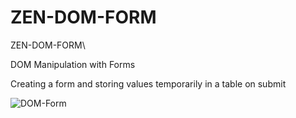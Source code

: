 # ZEN-DOM-FORM
ZEN-DOM-FORM\

DOM Manipulation with Forms

Creating a form and storing values temporarily in a table on submit


![DOM-Form](https://github.com/user-attachments/assets/96030e0f-6142-4ef8-9f89-b085f2377095)

